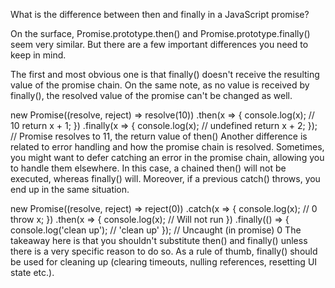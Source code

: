 What is the difference between then and finally in a JavaScript promise?

On the surface, Promise.prototype.then() and Promise.prototype.finally() seem very similar. But there are a few important differences you need to keep in mind.

The first and most obvious one is that finally() doesn't receive the resulting value of the promise chain. On the same note, as no value is received by finally(), the resolved value of the promise can't be changed as well.

new Promise((resolve, reject) => resolve(10))
  .then(x => {
    console.log(x); // 10
    return x + 1;
  })
  .finally(x => {
    console.log(x); // undefined
    return x + 2;
  });
// Promise resolves to 11, the return value of then()
Another difference is related to error handling and how the promise chain is resolved. Sometimes, you might want to defer catching an error in the promise chain, allowing you to handle them elsewhere. In this case, a chained then() will not be executed, whereas finally() will. Moreover, if a previous catch() throws, you end up in the same situation.

new Promise((resolve, reject) => reject(0))
  .catch(x => {
    console.log(x); // 0
    throw x;
  })
  .then(x => {
    console.log(x); // Will not run
  })
  .finally(() => {
    console.log('clean up'); // 'clean up'
  });
// Uncaught (in promise) 0
The takeaway here is that you shouldn't substitute then() and finally() unless there is a very specific reason to do so. As a rule of thumb, finally() should be used for cleaning up (clearing timeouts, nulling references, resetting UI state etc.).